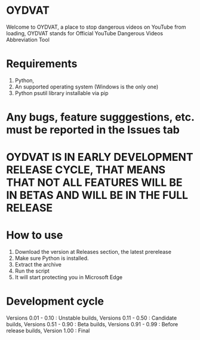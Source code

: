 # OYDVAT
Welcome to OYDVAT, a place to stop dangerous videos on YouTube from loading, 
OYDVAT stands for Official YouTube Dangerous Videos Abbreviation Tool

# Requirements
1. Python,
2. An supported operating system (Windows is the only one)
3. Python psutil library installable via pip

# Any bugs, feature sugggestions, etc. must be reported in the Issues tab
# OYDVAT IS IN EARLY DEVELOPMENT RELEASE CYCLE, THAT MEANS THAT NOT ALL FEATURES WILL BE IN BETAS AND WILL BE IN THE FULL RELEASE
# How to use
1. Download the version at Releases section, the latest prerelease
2. Make sure Python is installed.
3. Extract the archive
4. Run the script
5. It will start protecting you in Microsoft Edge

# Development cycle
Versions 0.01 - 0.10 : Unstable builds, 
Versions 0.11 - 0.50 : Candidate builds, 
Versions 0.51 - 0.90 : Beta builds, 
Versions 0.91 - 0.99 : Before release builds, 
Version 1.00 : Final
